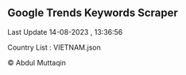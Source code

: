 

## Google Trends Keywords Scraper 
 
Last Update 14-08-2023 , 13:36:56

Country List :
VIETNAM.json



© Abdul Muttaqin 
